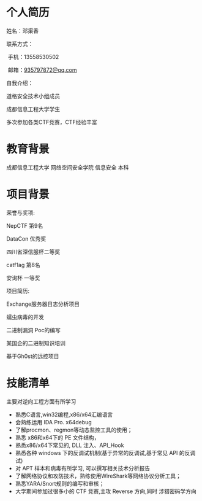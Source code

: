 # 个人简历



姓名：邓渠香

联系方式：

​	手机：13558530502

​	邮箱：935797872@qq.com

自我介绍：

道格安全技术小组成员

成都信息工程大学学生

多次参加各类CTF竞赛，CTF经验丰富

# 教育背景

成都信息工程大学 网络空间安全学院 信息安全 本科

# 项目背景

荣誉与奖项:

NepCTF 第9名

DataCon 优秀奖

四川省深信服杯二等奖

catf1ag 第8名

安询杯 一等奖



项目简历:



Exchange服务器日志分析项目

蠕虫病毒的开发

二进制漏洞 Poc的编写

某国企的二进制知识培训

基于Gh0st的远控项目





# 技能清单

主要对逆向工程方面有所学习

-   熟悉C语言,win32编程,x86/x64汇编语言
-   会熟练运用 IDA Pro. x64debug 
-   了解procmon、regmon等动态监控工具的使用；
-   熟悉 x86和x64下的 PE  文件结构，
-   熟悉x86/x64下常见的, DLL  注入、API_Hook 
-   熟悉各种 windows  下的反调试机制(基于异常的反调试,基于常见 API  的反调试)
-   对 APT  样本和病毒有所学习, 可以撰写相关技术分析报告
-   了解网络协议和攻防技术，熟练使用WireShark等网络协议分析工具；
-   熟悉YARA/Snort规则的编写和审核；
-   大学期间参加过很多小的 CTF  竞赛,主攻 Reverse  方向,同时 涉猎密码学方向


